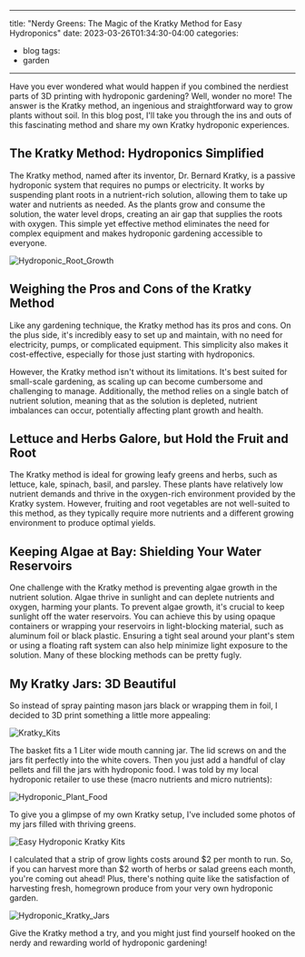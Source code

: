 
---
title: "Nerdy Greens: The Magic of the Kratky Method for Easy Hydroponics"
date: 2023-03-26T01:34:30-04:00
categories:
  - blog
tags:
  - garden
---
Have you ever wondered what would happen if you combined the nerdiest parts of 3D printing with hydroponic gardening? Well, wonder no more! The answer is the Kratky method, an ingenious and straightforward way to grow plants without soil. In this blog post, I'll take you through the ins and outs of this fascinating method and share my own Kratky hydroponic experiences.

## The Kratky Method: Hydroponics Simplified

The Kratky method, named after its inventor, Dr. Bernard Kratky, is a passive hydroponic system that requires no pumps or electricity. It works by suspending plant roots in a nutrient-rich solution, allowing them to take up water and nutrients as needed. As the plants grow and consume the solution, the water level drops, creating an air gap that supplies the roots with oxygen. This simple yet effective method eliminates the need for complex equipment and makes hydroponic gardening accessible to everyone.

![Hydroponic_Root_Growth](/assets/images/Hydroponic_Root_Growth.jpg)

## Weighing the Pros and Cons of the Kratky Method

Like any gardening technique, the Kratky method has its pros and cons. On the plus side, it's incredibly easy to set up and maintain, with no need for electricity, pumps, or complicated equipment. This simplicity also makes it cost-effective, especially for those just starting with hydroponics.

However, the Kratky method isn't without its limitations. It's best suited for small-scale gardening, as scaling up can become cumbersome and challenging to manage. Additionally, the method relies on a single batch of nutrient solution, meaning that as the solution is depleted, nutrient imbalances can occur, potentially affecting plant growth and health.

## Lettuce and Herbs Galore, but Hold the Fruit and Root

The Kratky method is ideal for growing leafy greens and herbs, such as lettuce, kale, spinach, basil, and parsley. These plants have relatively low nutrient demands and thrive in the oxygen-rich environment provided by the Kratky system. However, fruiting and root vegetables are not well-suited to this method, as they typically require more nutrients and a different growing environment to produce optimal yields.

## Keeping Algae at Bay: Shielding Your Water Reservoirs

One challenge with the Kratky method is preventing algae growth in the nutrient solution. Algae thrive in sunlight and can deplete nutrients and oxygen, harming your plants. To prevent algae growth, it's crucial to keep sunlight off the water reservoirs. You can achieve this by using opaque containers or wrapping your reservoirs in light-blocking material, such as aluminum foil or black plastic. Ensuring a tight seal around your plant's stem or using a floating raft system can also help minimize light exposure to the solution. Many of these blocking methods can be pretty fugly.

## My Kratky Jars: 3D Beautiful

So instead of spray painting mason jars black or wrapping them in foil, I decided to 3D print something a little more appealing:

![Kratky_Kits](/assets/images/Kratky1.png)

The basket fits a 1 Liter wide mouth canning jar. The lid screws on and the jars fit perfectly into the white covers. Then you just add a handful of clay pellets and fill the jars with hydroponic food. I was told by my local hydroponic retailer to use these (macro nutrients and micro nutrients):

![Hydroponic_Plant_Food](/assets/images/Hydroponic_Plant_Food.jpg)

To give you a glimpse of my own Kratky setup, I've included some photos of my jars filled with thriving greens. 

![Easy Hydroponic Kratky Kits](/assets/images/Kratky_Kits.jpg)

I calculated that a strip of grow lights costs around $2 per month to run. So, if you can harvest more than $2 worth of herbs or salad greens each month, you're coming out ahead! Plus, there's nothing quite like the satisfaction of harvesting fresh, homegrown produce from your very own hydroponic garden.

![Hydroponic_Kratky_Jars](/assets/images/Hydroponic_Kratky_Jars.jpg)


Give the Kratky method a try, and you might just find yourself hooked on the nerdy and rewarding world of hydroponic gardening!
